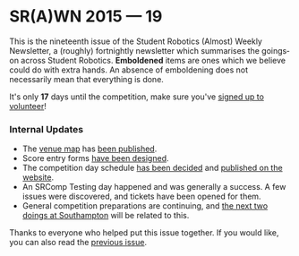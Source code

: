 # SR(A)WN 2015 — 19

This is the nineteenth issue of the Student Robotics (Almost) Weekly Newsletter, a (roughly) fortnightly newsletter which summarises the goings‐on across Student Robotics. **Emboldened** items are ones which we believe could do with extra hands. An absence of emboldening does not necessarily mean that everything is done.

It's only **17** days until the competition, make sure you've [signed up to volunteer][list-volunteer-survey]!

### Internal Updates

- The [venue map][list-venue-map] has [been published][gerrit-venue-map].
- Score entry forms [have been designed][trac-score-entry-forms].
- The competition day schedule [has been decided][trac-day-schedule] and [published on the website][gerrit-day-schedule].
- An SRComp Testing day happened and was generally a success. A few issues were discovered, and tickets have been opened for them.
- General competition preparations are continuing, and [the next two doings at Southampton][list-soton-activities] will be related to this.

Thanks to everyone who helped put this issue together. If you would like, you can also read the [previous issue][list-previous-issue].

[list-volunteer-survey]: https://groups.google.com/d/topic/srobo/U2avfua2LVg/discussion
[list-previous-issue]: https://groups.google.com/d/topic/srobo/1oglKsIqcEY/discussion
[list-venue-map]: https://groups.google.com/d/topic/srobo/2y6lgCOC4Kw/discussion
[gerrit-venue-map]: https://www.studentrobotics.org/gerrit/2318
[trac-score-entry-forms]: https://www.studentrobotics.org/trac/ticket/2740
[trac-day-schedule]: https://www.studentrobotics.org/trac/ticket/2697
[gerrit-day-schedule]: https://www.studentrobotics.org/gerrit/2314
[list-soton-activities]: https://groups.google.com/d/topic/srobo/pXWYDViv9H8/discussion